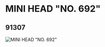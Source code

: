 # MINI HEAD "NO. 692"
## 91307
![MINI HEAD "NO. 692"](https://lc-www-live-s.legocdn.com/media/bricks/5/2/4586875.jpg)